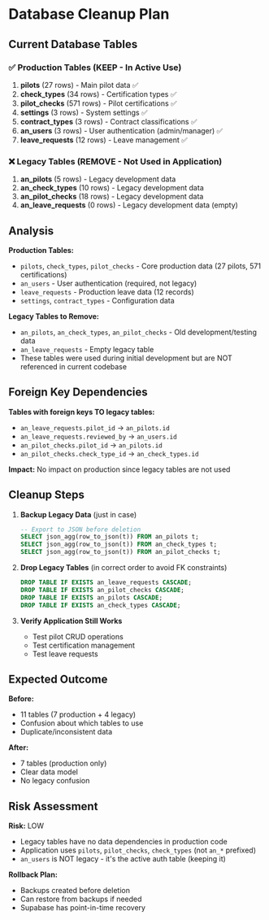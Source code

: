 # Database Cleanup Plan

## Current Database Tables

### ✅ Production Tables (KEEP - In Active Use)
1. **pilots** (27 rows) - Main pilot data ✅
2. **check_types** (34 rows) - Certification types ✅
3. **pilot_checks** (571 rows) - Pilot certifications ✅
4. **settings** (3 rows) - System settings ✅
5. **contract_types** (3 rows) - Contract classifications ✅
6. **an_users** (3 rows) - User authentication (admin/manager) ✅
7. **leave_requests** (12 rows) - Leave management ✅

### ❌ Legacy Tables (REMOVE - Not Used in Application)
1. **an_pilots** (5 rows) - Legacy development data
2. **an_check_types** (10 rows) - Legacy development data
3. **an_pilot_checks** (18 rows) - Legacy development data
4. **an_leave_requests** (0 rows) - Legacy development data (empty)

## Analysis

**Production Tables:**
- `pilots`, `check_types`, `pilot_checks` - Core production data (27 pilots, 571 certifications)
- `an_users` - User authentication (required, not legacy)
- `leave_requests` - Production leave data (12 records)
- `settings`, `contract_types` - Configuration data

**Legacy Tables to Remove:**
- `an_pilots`, `an_check_types`, `an_pilot_checks` - Old development/testing data
- `an_leave_requests` - Empty legacy table
- These tables were used during initial development but are NOT referenced in current codebase

## Foreign Key Dependencies

**Tables with foreign keys TO legacy tables:**
- `an_leave_requests.pilot_id` → `an_pilots.id`
- `an_leave_requests.reviewed_by` → `an_users.id`
- `an_pilot_checks.pilot_id` → `an_pilots.id`
- `an_pilot_checks.check_type_id` → `an_check_types.id`

**Impact:** No impact on production since legacy tables are not used

## Cleanup Steps

1. **Backup Legacy Data** (just in case)
   ```sql
   -- Export to JSON before deletion
   SELECT json_agg(row_to_json(t)) FROM an_pilots t;
   SELECT json_agg(row_to_json(t)) FROM an_check_types t;
   SELECT json_agg(row_to_json(t)) FROM an_pilot_checks t;
   ```

2. **Drop Legacy Tables** (in correct order to avoid FK constraints)
   ```sql
   DROP TABLE IF EXISTS an_leave_requests CASCADE;
   DROP TABLE IF EXISTS an_pilot_checks CASCADE;
   DROP TABLE IF EXISTS an_pilots CASCADE;
   DROP TABLE IF EXISTS an_check_types CASCADE;
   ```

3. **Verify Application Still Works**
   - Test pilot CRUD operations
   - Test certification management
   - Test leave requests

## Expected Outcome

**Before:**
- 11 tables (7 production + 4 legacy)
- Confusion about which tables to use
- Duplicate/inconsistent data

**After:**
- 7 tables (production only)
- Clear data model
- No legacy confusion

## Risk Assessment

**Risk:** LOW
- Legacy tables have no data dependencies in production code
- Application uses `pilots`, `pilot_checks`, `check_types` (not `an_*` prefixed)
- `an_users` is NOT legacy - it's the active auth table (keeping it)

**Rollback Plan:**
- Backups created before deletion
- Can restore from backups if needed
- Supabase has point-in-time recovery
